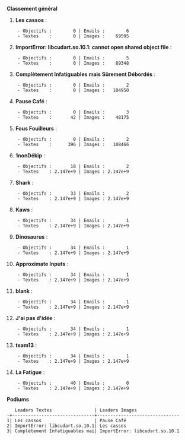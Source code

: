 __**Classement général**__
1. **Les cassos** :
```
    - Objectifs :        0 | Emails :        6
    - Textes    :        0 | Images :    69595
```

2. **ImportError: libcudart.so.10.1: cannot open shared object file** :
```
    - Objectifs :        0 | Emails :        5
    - Textes    :        0 | Images :    89348
```

3. **Complètement Infatiguables mais Sûrement Débordés** :
```
    - Objectifs :        0 | Emails :        2
    - Textes    :        0 | Images :   104950
```

4. **Pause Café** :
```
    - Objectifs :        0 | Emails :        3
    - Textes    :       42 | Images :    48175
```

5. **Fous Fouilleurs** :
```
    - Objectifs :        0 | Emails :        2
    - Textes    :      396 | Images :   108466
```

6. **1nonDékip** :
```
    - Objectifs :       18 | Emails :        2
    - Textes    : 2.147e+9 | Images : 2.147e+9
```

7. **Shark** :
```
    - Objectifs :       33 | Emails :        2
    - Textes    : 2.147e+9 | Images : 2.147e+9
```

8. **Kaws** :
```
    - Objectifs :       34 | Emails :        1
    - Textes    : 2.147e+9 | Images : 2.147e+9
```

9. **Dinosaurus** :
```
    - Objectifs :       34 | Emails :        1
    - Textes    : 2.147e+9 | Images : 2.147e+9
```

10. **Approximate Inputs** :
```
    - Objectifs :       34 | Emails :        1
    - Textes    : 2.147e+9 | Images : 2.147e+9
```

11. **blank** :
```
    - Objectifs :       34 | Emails :        1
    - Textes    : 2.147e+9 | Images : 2.147e+9
```

12. **J'ai pas d'idée** :
```
    - Objectifs :       34 | Emails :        1
    - Textes    : 2.147e+9 | Images : 2.147e+9
```

13. **team13** :
```
    - Objectifs :       34 | Emails :        1
    - Textes    : 2.147e+9 | Images : 2.147e+9
```

14. **La Fatigue** :
```
    - Objectifs :       40 | Emails :        0
    - Textes    : 2.147e+9 | Images : 2.147e+9
```


__**Podiums**__
```
   Leaders Textes                | Leaders Images                
-+-------------------------------+-------------------------------
1| Les cassos                    | Pause Café                    
2| ImportError: libcudart.so.10.1| Les cassos                    
3| Complètement Infatiguables mai| ImportError: libcudart.so.10.1
```
